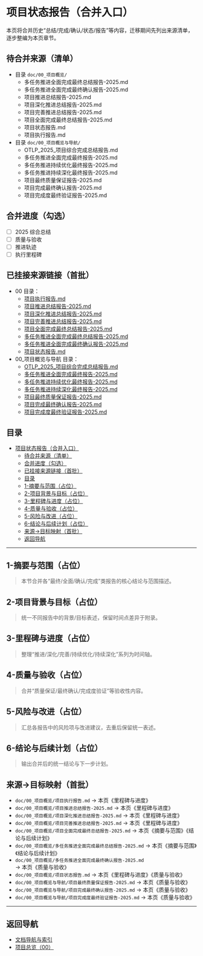 # 项目状态报告（合并入口）

本页将合并历史“总结/完成/确认/状态/报告”等内容，迁移期间先列出来源清单，逐步整编为本页章节。

## 待合并来源（清单）

- 目录 `doc/00_项目概览/`
  - 多任务推进全面完成最终总结报告-2025.md
  - 多任务推进全面完成最终确认报告-2025.md
  - 项目推进总结报告-2025.md
  - 项目深化推进总结报告-2025.md
  - 项目完善推进总结报告-2025.md
  - 项目全面完成最终总结报告-2025.md
  - 项目状态报告.md
  - 项目执行报告.md
- 目录 `doc/00_项目概览与导航/`
  - OTLP_2025_项目综合完成总结报告.md
  - 多任务推进全面完成最终报告-2025.md
  - 多任务推进持续优化最终报告-2025.md
  - 多任务推进持续深化最终报告-2025.md
  - 项目最终质量保证报告-2025.md
  - 项目完成最终确认报告-2025.md
  - 项目完成度最终验证报告-2025.md

## 合并进度（勾选）

- [ ] 2025 综合总结
- [ ] 质量与验收
- [ ] 推进轨迹
- [ ] 执行里程碑

## 已挂接来源链接（首批）

- 00 目录：
  - [项目执行报告.md](../00_项目概览/项目执行报告.md)
  - [项目推进总结报告-2025.md](../00_项目概览/项目推进总结报告-2025.md)
  - [项目深化推进总结报告-2025.md](../00_项目概览/项目深化推进总结报告-2025.md)
  - [项目完善推进总结报告-2025.md](../00_项目概览/项目完善推进总结报告-2025.md)
  - [项目全面完成最终总结报告-2025.md](../00_项目概览/项目全面完成最终总结报告-2025.md)
  - [多任务推进全面完成最终总结报告-2025.md](../00_项目概览/多任务推进全面完成最终总结报告-2025.md)
  - [多任务推进全面完成最终确认报告-2025.md](../00_项目概览/多任务推进全面完成最终确认报告-2025.md)
  - [项目状态报告.md](../00_项目概览/项目状态报告.md)
- 00_项目概览与导航 目录：
  - [OTLP_2025_项目综合完成总结报告.md](../00_项目概览与导航/OTLP_2025_项目综合完成总结报告.md)
  - [多任务推进全面完成最终报告-2025.md](../00_项目概览与导航/多任务推进全面完成最终报告-2025.md)
  - [多任务推进持续优化最终报告-2025.md](../00_项目概览与导航/多任务推进持续优化最终报告-2025.md)
  - [多任务推进持续深化最终报告-2025.md](../00_项目概览与导航/多任务推进持续深化最终报告-2025.md)
  - [项目最终质量保证报告-2025.md](../00_项目概览与导航/项目最终质量保证报告-2025.md)
  - [项目完成最终确认报告-2025.md](../00_项目概览与导航/项目完成最终确认报告-2025.md)
  - [项目完成度最终验证报告-2025.md](../00_项目概览与导航/项目完成度最终验证报告-2025.md)

## 目录

- [项目状态报告（合并入口）](#项目状态报告合并入口)
  - [待合并来源（清单）](#待合并来源清单)
  - [合并进度（勾选）](#合并进度勾选)
  - [已挂接来源链接（首批）](#已挂接来源链接首批)
  - [目录](#目录)
  - [1-摘要与范围（占位）](#1-摘要与范围占位)
  - [2-项目背景与目标（占位）](#2-项目背景与目标占位)
  - [3-里程碑与进度（占位）](#3-里程碑与进度占位)
  - [4-质量与验收（占位）](#4-质量与验收占位)
  - [5-风险与改进（占位）](#5-风险与改进占位)
  - [6-结论与后续计划（占位）](#6-结论与后续计划占位)
  - [来源→目标映射（首批）](#来源目标映射首批)
  - [返回导航](#返回导航)

---

## 1-摘要与范围（占位）
>
> 本节合并各“最终/全面/确认/完成”类报告的核心结论与范围描述。

## 2-项目背景与目标（占位）
>
> 统一不同报告中的背景/目标表述，保留时间点差异于附录。

## 3-里程碑与进度（占位）
>
> 整理“推进/深化/完善/持续优化/持续深化”系列为时间轴。

## 4-质量与验收（占位）
>
> 合并“质量保证/最终确认/完成度验证”等验收性内容。

## 5-风险与改进（占位）
>
> 汇总各报告中的风险项与改进建议，去重后保留统一表述。

## 6-结论与后续计划（占位）
>
> 输出合并后的统一结论与下一步计划。

## 来源→目标映射（首批）

- `doc/00_项目概览/项目执行报告.md` → 本页《里程碑与进度》
- `doc/00_项目概览/项目推进总结报告-2025.md` → 本页《里程碑与进度》
- `doc/00_项目概览/项目深化推进总结报告-2025.md` → 本页《里程碑与进度》
- `doc/00_项目概览/项目完善推进总结报告-2025.md` → 本页《里程碑与进度》
- `doc/00_项目概览/项目全面完成最终总结报告-2025.md` → 本页《摘要与范围》《结论与后续计划》
- `doc/00_项目概览/多任务推进全面完成最终总结报告-2025.md` → 本页《摘要与范围》《结论与后续计划》
- `doc/00_项目概览/多任务推进全面完成最终确认报告-2025.md` → 本页《质量与验收》
- `doc/00_项目概览/项目状态报告.md` → 本页《里程碑与进度》《质量与验收》
- `doc/00_项目概览与导航/项目最终质量保证报告-2025.md` → 本页《质量与验收》
- `doc/00_项目概览与导航/项目完成最终确认报告-2025.md` → 本页《质量与验收》
- `doc/00_项目概览与导航/项目完成度最终验证报告-2025.md` → 本页《质量与验收》

---

## 返回导航

- [文档导航与索引](./文档导航与索引.md)
- [项目总览（00）](./README.md)
